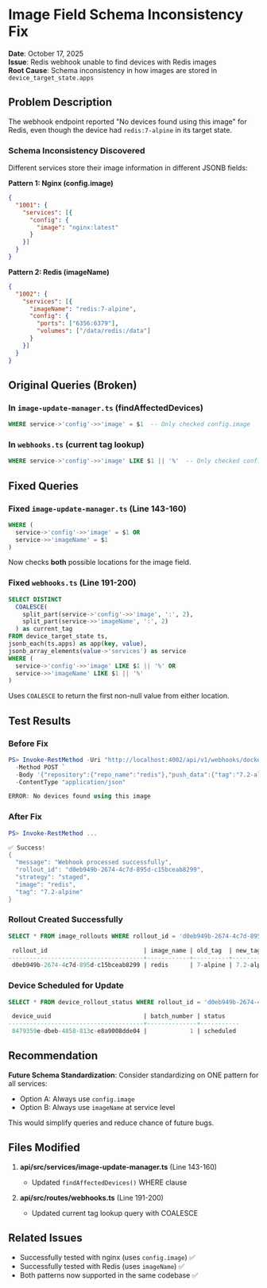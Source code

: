 # Image Field Schema Inconsistency Fix

**Date**: October 17, 2025  
**Issue**: Redis webhook unable to find devices with Redis images  
**Root Cause**: Schema inconsistency in how images are stored in `device_target_state.apps`

## Problem Description

The webhook endpoint reported "No devices found using this image" for Redis, even though the device had `redis:7-alpine` in its target state.

### Schema Inconsistency Discovered

Different services store their image information in different JSONB fields:

**Pattern 1: Nginx (config.image)**
```json
{
  "1001": {
    "services": [{
      "config": {
        "image": "nginx:latest"
      }
    }]
  }
}
```

**Pattern 2: Redis (imageName)**
```json
{
  "1002": {
    "services": [{
      "imageName": "redis:7-alpine",
      "config": {
        "ports": ["6356:6379"],
        "volumes": ["/data/redis:/data"]
      }
    }]
  }
}
```

## Original Queries (Broken)

### In `image-update-manager.ts` (findAffectedDevices)
```sql
WHERE service->'config'->>'image' = $1  -- Only checked config.image
```

### In `webhooks.ts` (current tag lookup)
```sql
WHERE service->'config'->>'image' LIKE $1 || '%'  -- Only checked config.image
```

## Fixed Queries

### Fixed `image-update-manager.ts` (Line 143-160)
```sql
WHERE (
  service->'config'->>'image' = $1 OR
  service->>'imageName' = $1
)
```

Now checks **both** possible locations for the image field.

### Fixed `webhooks.ts` (Line 191-200)
```sql
SELECT DISTINCT 
  COALESCE(
    split_part(service->'config'->>'image', ':', 2),
    split_part(service->>'imageName', ':', 2)
  ) as current_tag
FROM device_target_state ts,
jsonb_each(ts.apps) as app(key, value),
jsonb_array_elements(value->'services') as service
WHERE (
  service->'config'->>'image' LIKE $1 || '%' OR
  service->>'imageName' LIKE $1 || '%'
)
```

Uses `COALESCE` to return the first non-null value from either location.

## Test Results

### Before Fix
```powershell
PS> Invoke-RestMethod -Uri "http://localhost:4002/api/v1/webhooks/docker-registry" `
  -Method POST `
  -Body '{"repository":{"repo_name":"redis"},"push_data":{"tag":"7.2-alpine"}}' `
  -ContentType "application/json"

ERROR: No devices found using this image
```

### After Fix
```powershell
PS> Invoke-RestMethod ...

✅ Success!
{
  "message": "Webhook processed successfully",
  "rollout_id": "d0eb949b-2674-4c7d-895d-c15bceab8299",
  "strategy": "staged",
  "image": "redis",
  "tag": "7.2-alpine"
}
```

### Rollout Created Successfully
```sql
SELECT * FROM image_rollouts WHERE rollout_id = 'd0eb949b-2674-4c7d-895d-c15bceab8299';

 rollout_id                           | image_name | old_tag  | new_tag    | status      | strategy 
--------------------------------------+------------+----------+------------+-------------+----------
 d0eb949b-2674-4c7d-895d-c15bceab8299 | redis      | 7-alpine | 7.2-alpine | in_progress | staged   
```

### Device Scheduled for Update
```sql
SELECT * FROM device_rollout_status WHERE rollout_id = 'd0eb949b-2674-4c7d-895d-c15bceab8299';

 device_uuid                          | batch_number | status    
--------------------------------------+--------------+-----------
 8479359e-dbeb-4858-813c-e8a9008dde04 |            1 | scheduled 
```

## Recommendation

**Future Schema Standardization**: Consider standardizing on ONE pattern for all services:
- Option A: Always use `config.image`
- Option B: Always use `imageName` at service level

This would simplify queries and reduce chance of future bugs.

## Files Modified

1. **api/src/services/image-update-manager.ts** (Line 143-160)
   - Updated `findAffectedDevices()` WHERE clause

2. **api/src/routes/webhooks.ts** (Line 191-200)
   - Updated current tag lookup query with COALESCE

## Related Issues

- Successfully tested with nginx (uses `config.image`) ✅
- Successfully tested with Redis (uses `imageName`) ✅
- Both patterns now supported in the same codebase ✅
